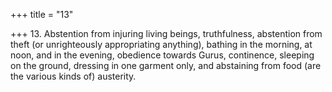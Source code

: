 +++
title = "13"

+++
13. Abstention from injuring living beings, truthfulness, abstention from theft (or unrighteously appropriating anything), bathing in the morning, at noon, and in the evening, obedience towards Gurus, continence, sleeping on the ground, dressing in one garment only, and abstaining from food (are the various kinds of) austerity.
